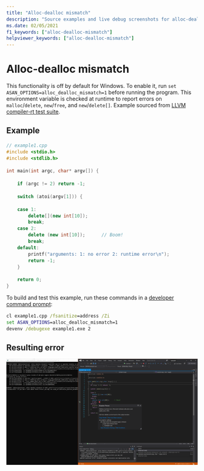 ```yaml
---
title: "Alloc-dealloc mismatch"
description: "Source examples and live debug screenshots for alloc-dealloc-mismatch errors."
ms.date: 02/05/2021
f1_keywords: ["alloc-dealloc-mismatch"]
helpviewer_keywords: ["alloc-dealloc-mismatch"]
---
```


# Alloc-dealloc mismatch

This functionality is off by default for Windows. To enable it, run `set ASAN_OPTIONS=alloc_dealloc_mismatch=1` before running the program. This environment variable is checked at runtime to report errors on `malloc`/`delete`, `new`/`free`, and `new`/`delete[]`. Example sourced from [LLVM compiler-rt test suite](https://github.com/llvm/llvm-project/tree/main/compiler-rt/test/asan/TestCases).

## Example

```cpp
// example1.cpp
#include <stdio.h>
#include <stdlib.h>

int main(int argc, char* argv[]) {

    if (argc != 2) return -1;

    switch (atoi(argv[1])) {

    case 1:
        delete[](new int[10]);
        break;
    case 2:
        delete (new int[10]);      // Boom!
        break;
    default:
        printf("arguments: 1: no error 2: runtime error\n");
        return -1;
    }

    return 0;
}
```

To build and test this example, run these commands in a [developer command prompt](../build/building-on-the-command-line.md#developer_command_prompt_shortcuts):

```cmd
cl example1.cpp /fsanitize=address /Zi
set ASAN_OPTIONS=alloc_dealloc_mismatch=1
devenv /debugexe example1.exe 2
```

## Resulting error

![example1](SRC_CODE/alloc-dealloc-mismatch/example1.PNG)
